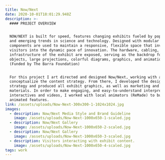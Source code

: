 ```yaml
---
title: Now/Next
date: 2020-10-01T18:01:29.948Z
description: >-
  #### PROJECT OVERVIEW


  NOW/NEXT is built for speed, features changing exhibits fueled by pop culture
  and emerging trends in science and technology. Designed with modular
  components are used to maintain a responsive, flexible space that invites
  visitors into the dynamic pace of innovation. The hardware, cabling, and
  infrastructure of the exhibit are exposed, serving as the backdrop for
  objects, large projections, colorful diagrams, graphics, and animations.
  (Funded by The Barra Foundation)


  For this project I art directed and designed Now/Next, working with a team to
  conceptualize the content strategy. From there, I developed the design
  strategy and produced all exhibit graphics, as well as marketing and brand
  materials. In order to make engaging, and easy-to-understand interpretative
  interactives and videos, I worked with local animators (ReMade) to build
  animated features.
link: /assets/uploads/Now-Next-300x300-1-1024x1024.jpg
images:
  - description: Now/Next Media Style and Brand Guideline
    image: /assets/uploads/Now-Next-1000x650-1-scaled.jpg
  - description: Now/Next Gallery
    image: /assets/uploads/Now-Next-1000x650-2-scaled.jpg
  - description: Now/Next Gallery
    image: /assets/uploads/Now-Next-1000x650-3-scaled.jpg
  - description: Visitors interacting with exhibit content.
    image: /assets/uploads/Now-Next-1000x650-4-scaled.jpg
tags: work
---
```


